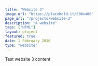 ```yaml
---
title: "Website 3"
image_url: "https://placehold.it/500x400"
page_url: "/projects/website-3"
description: "A website"
tags: ["HTML"]
layout: project
featured: true
date: 1 February 2016
type: "website"
---
```


Test website 3 content